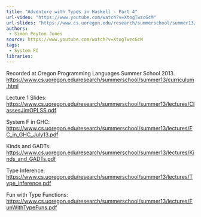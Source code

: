 ```yaml
---
title: "Adventure with Types in Haskell - Part 4"
url-video: "https://www.youtube.com/watch?v=XtogTwzcGcM"
url-slides: "https://www.cs.uoregon.edu/research/summerschool/summer13/lectures/FunWithTypeFuns.pdf"
authors:
 - Simon Peyton Jones
source: https://www.youtube.com/watch?v=XtogTwzcGcM
tags:
 - System FC
libraries:
---
```


Recorded at Oregon Programming Languages Summer School 2013. https://www.cs.uoregon.edu/research/summerschool/summer13/curriculum.html

Lecture 1 Slides: https://www.cs.uoregon.edu/research/summerschool/summer13/lectures/ClassesJimOPLSS.pdf

System F in GHC: https://www.cs.uoregon.edu/research/summerschool/summer13/lectures/FC_in_GHC_July13.pdf

Kinds and GADTs: https://www.cs.uoregon.edu/research/summerschool/summer13/lectures/Kinds_and_GADTs.pdf

Type Inference: https://www.cs.uoregon.edu/research/summerschool/summer13/lectures/Type_inference.pdf

Fun with Type Functions: https://www.cs.uoregon.edu/research/summerschool/summer13/lectures/FunWithTypeFuns.pdf
